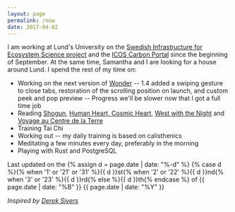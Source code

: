```yaml
---
layout: page
permalink: /now
date: 2017-04-02
---
```


I am working at Lund's University on the [Swedish Infrastructure for Ecosystem Science project](http://www.fieldsites.se/en-GB) and the [ICOS Carbon Portal](https://www.icos-cp.eu/) since the beginning of September.
At the same time, Samantha and I are looking for a house around Lund. I spend the rest of my time on:

- Working on the next version of [Wonder](https://itunes.apple.com/us/app/wonder-reader-for-wikipedia/id1050888989?mt=8&at=1010lo2M) -- 1.4 added a swiping gesture to close tabs, restoration of the scrolling position on launch, and custom peek and pop preview -- Progress we'll be slower now that I got a full time job
- Reading [Shogun](https://en.wikipedia.org/wiki/Sh%C5%8Dgun_(novel)), [Human Heart, Cosmic Heart](https://www.goodreads.com/book/show/30006169-human-heart-cosmic-heart), [West with the Night](https://en.wikipedia.org/wiki/West_with_the_Night) and [Voyage au Centre de la Terre](https://fr.wikipedia.org/wiki/Voyage_au_centre_de_la_Terre)
- Training Tai Chi
- Working out -- my daily training is based on calisthenics
- Meditating a few minutes every day, preferably in the morning
- Playing with Rust and PostgreSQL

Last updated on the {% assign d = page.date | date: "%-d" %}
{% case d %}{% when '1' or '21' or '31' %}{{ d }}st{% when '2' or '22' %}{{ d }}nd{% when '3' or '23' %}{{ d }}rd{% else %}{{ d }}th{% endcase %}
of {{ page.date | date: "%B" }}
{{ page.date | date: "%Y" }}

*Inspired by [Derek Sivers](https://sivers.org/nowff)*
